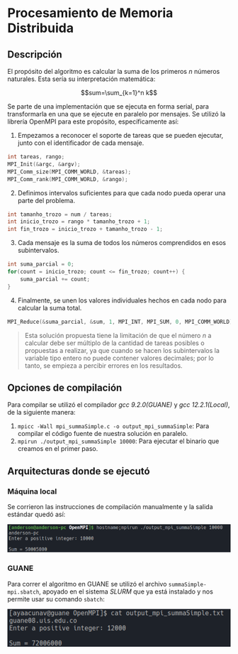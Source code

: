 # Procesamiento de Memoria Distribuida

## Descripción
El propósito del algoritmo es calcular la suma de los primeros *n* números naturales. Esta sería su 
interpretación matemática:

```math
sum=\sum_{k=1}^n k
```

Se parte de una implementación que se ejecuta en forma serial, para transformarla en una que se ejecute en 
paralelo por mensajes. Se utilizó la librería OpenMPI para este propósito, específicamente así:

1. Empezamos a reconocer el soporte de tareas que se pueden ejecutar, junto con el identificador de 
cada mensaje.
```c
int tareas, rango;
MPI_Init(&argc, &argv);
MPI_Comm_size(MPI_COMM_WORLD, &tareas);
MPI_Comm_rank(MPI_COMM_WORLD, &rango);
```

2. Definimos intervalos suficientes para que cada nodo pueda operar una parte del problema.
```c
int tamanho_trozo = num / tareas;
int inicio_trozo = rango * tamanho_trozo + 1;
int fin_trozo = inicio_trozo + tamanho_trozo - 1;
```

3. Cada mensaje es la suma de todos los números comprendidos en esos subintervalos.
```c
int suma_parcial = 0;
for(count = inicio_trozo; count <= fin_trozo; count++) {
    suma_parcial += count;
}
```

4. Finalmente, se unen los valores individuales hechos en cada nodo para calcular la suma total.
```c
MPI_Reduce(&suma_parcial, &sum, 1, MPI_INT, MPI_SUM, 0, MPI_COMM_WORLD);
```

> Esta solución propuesta tiene la limitación de que el número *n* a calcular debe ser múltiplo 
de la cantidad de tareas posibles o propuestas a realizar, ya que cuando se hacen los subintervalos 
la variable tipo entero no puede contener valores decimales; por lo tanto, se empieza a percibir 
errores en los resultados.

## Opciones de compilación
Para compilar se utilizó el compilador *gcc 9.2.0(GUANE)* y *gcc 12.2.1(Local)*, de la siguiente 
manera:
1. `mpicc -Wall mpi_summaSimple.c -o output_mpi_summaSimple`: Para compilar el código fuente de nuestra 
solución en paralelo.
2. `mpirun ./output_mpi_summaSimple 10000`: Para ejecutar el binario que creamos en el primer paso.

## Arquitecturas donde se ejecutó
### Máquina local
Se corrieron las instrucciones de compilación manualmente y la salida estándar quedó así:

![Ejecución en local](./recursos/local.png)

### GUANE
Para correr el algoritmo en GUANE se utilizó el archivo `summaSimple-mpi.sbatch`, apoyado en el 
sistema *SLURM* que ya está instalado y nos permite usar su comando `sbatch`:

![Ejecución en GUANE](./recursos/guane8.png)

